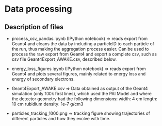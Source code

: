 # Data processing

## Description of files

- process_csv_pandas.ipynb (IPython notebook) => reads export from Geant4 and cleans the data by including a particleID to each particle of the run, thus making the aggregation process easier. Can be used to process the raw export from Geant4 and export a complete csv, such as csv file Geant4Export_AWAKE.csv, described below.

- energy_loss_figures.ipynb (IPython notebook) => reads export from Geant4 and plots several figures, mainly related to energy loss and energy of secondary electrons.

- Geant4Export_AWAKE.csv => Data obtained as output of the Geant4 simulation (only 100k first lines), which used the PAI Model and where the detector geometry had the following dimensions:
	width: 4 cm
	length: 10 cm
	rubidium density: 1e-7 g/cm3

- particles_tracking_1000.png => tracking figure showing trajectories of different particles and how they evolve with time.

